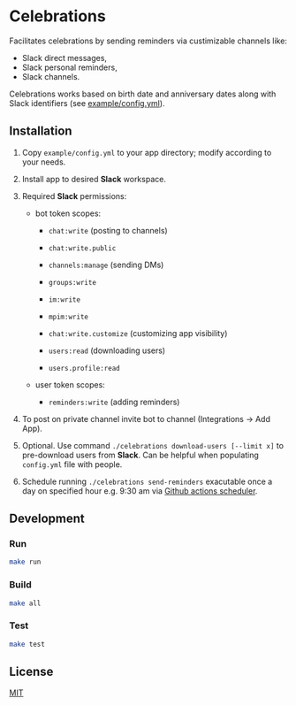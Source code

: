 # Celebrations

Facilitates celebrations by sending reminders via custimizable channels like:

- Slack direct messages,
- Slack personal reminders,
- Slack channels.

Celebrations works based on birth date and anniversary dates along with Slack identifiers (see [example/config.yml](example/config.yml)).

## Installation

1. Copy `example/config.yml` to your app directory; modify according to your needs.
1. Install app to desired **Slack** workspace.
1. Required **Slack** permissions:

   - bot token scopes:

     - `chat:write` (posting to channels)
     - `chat:write.public`

     - `channels:manage` (sending DMs)
     - `groups:write`
     - `im:write`
     - `mpim:write`

     - `chat:write.customize` (customizing app visibility)

     - `users:read` (downloading users)
     - `users.profile:read`

   - user token scopes:
     - `reminders:write` (adding reminders)

1. To post on private channel invite bot to channel (Integrations -> Add App).
1. Optional.
   Use command `./celebrations download-users [--limit x]` to pre-download users from **Slack**. Can be helpful when populating `config.yml` file with people.
1. Schedule running `./celebrations send-reminders` exacutable once a day on specified hour e.g. 9:30 am via [Github actions scheduler](example/.github/workflows/main.yml).

## Development

### Run

```bash
make run
```

### Build

```bash
make all
```

### Test

```bash
make test
```

## License

[MIT](LICENSE)
